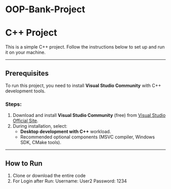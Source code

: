 # OOP-Bank-Project

# C++ Project

This is a simple C++ project. Follow the instructions below to set up and run it on your machine.

---

## Prerequisites
To run this project, you need to install **Visual Studio Community** with C++ development tools.

### Steps:
1. Download and install **Visual Studio Community** (free) from [Visual Studio Official Site](https://visualstudio.microsoft.com/vs/community/).
2. During installation, select:
   - **Desktop development with C++** workload.
   - Recommended optional components (MSVC compiler, Windows SDK, CMake tools).

---

## How to Run
1. Clone or download the entire code
2. For Login after Run:
  Username: User2
  Password: 1234

   
